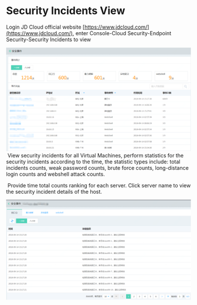 # Security Incidents View

Login JD Cloud official website [https://www.jdcloud.com/](https://www.jdcloud.com/), enter Console-Cloud Security-Endpoint Security-Security Incidents to view


![01-guide-incidents.png](https://github.com/jdcloudcom/cn/blob/endpion/image/Endpoint-Security/01-guide-incidents.png)
​        View security incidents for all Virtual Machines, perform statistics for the security incidents according to the time, the statistic types include: total incidents counts, weak password counts, brute force counts, long-distance login counts and webshell attack counts.

​	Provide time total counts ranking for each server. Click server name to view the security incident details of the host.

![02-guide-incidents.png](https://github.com/jdcloudcom/cn/blob/endpion/image/Endpoint-Security/02-guide-incidents.png)
